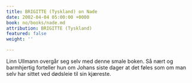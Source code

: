 ```yaml
---
title: BRIGITTE (Tyskland) on Nade
date: 2002-04-04 05:00:00 +0000
book: no/books/nade.md
attribution: BRIGITTE (Tyskland)
featured: false
weight: ''

---
```

Linn Ullmann overgår seg selv med denne smale boken. Så nært og barmhjertig forteller hun om Johans siste dager at det føles som om man selv har sittet ved dødsleie til sin kjæreste.